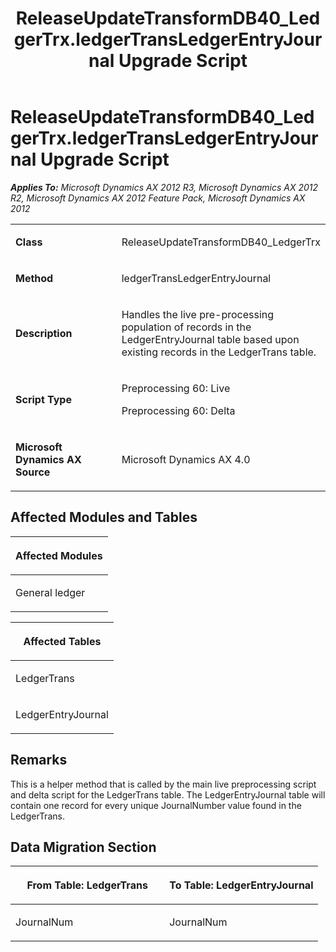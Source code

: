 ﻿---
title: ReleaseUpdateTransformDB40_LedgerTrx.ledgerTransLedgerEntryJournal Upgrade Script
TOCTitle: ReleaseUpdateTransformDB40_LedgerTrx.ledgerTransLedgerEntryJournal Upgrade Script
ms:assetid: ab8a65c5-bc18-7efe-c734-6fc800e56941
ms:mtpsurl: https://msdn.microsoft.com/en-us/library/JJ686481(v=AX.60)
ms:contentKeyID: 49710436
ms.date: 05/18/2015
mtps_version: v=AX.60
---

# ReleaseUpdateTransformDB40\_LedgerTrx.ledgerTransLedgerEntryJournal Upgrade Script 


_**Applies To:** Microsoft Dynamics AX 2012 R3, Microsoft Dynamics AX 2012 R2, Microsoft Dynamics AX 2012 Feature Pack, Microsoft Dynamics AX 2012_

<table>
<colgroup>
<col style="width: 50%" />
<col style="width: 50%" />
</colgroup>
<tbody>
<tr class="odd">
<td><p><strong>Class</strong></p></td>
<td><p>ReleaseUpdateTransformDB40_LedgerTrx</p></td>
</tr>
<tr class="even">
<td><p><strong>Method</strong></p></td>
<td><p>ledgerTransLedgerEntryJournal</p></td>
</tr>
<tr class="odd">
<td><p><strong>Description</strong></p></td>
<td><p>Handles the live pre-processing population of records in the LedgerEntryJournal table based upon existing records in the LedgerTrans table.</p></td>
</tr>
<tr class="even">
<td><p><strong>Script Type</strong></p></td>
<td><p>Preprocessing 60: Live</p>
<p>Preprocessing 60: Delta</p></td>
</tr>
<tr class="odd">
<td><p><strong>Microsoft Dynamics AX Source</strong></p></td>
<td><p>Microsoft Dynamics AX 4.0</p></td>
</tr>
</tbody>
</table>


## Affected Modules and Tables

<table>
<colgroup>
<col style="width: 100%" />
</colgroup>
<thead>
<tr class="header">
<th><p>Affected Modules</p></th>
</tr>
</thead>
<tbody>
<tr class="odd">
<td><p>General ledger</p></td>
</tr>
</tbody>
</table>


<table>
<colgroup>
<col style="width: 100%" />
</colgroup>
<thead>
<tr class="header">
<th><p>Affected Tables</p></th>
</tr>
</thead>
<tbody>
<tr class="odd">
<td><p>LedgerTrans</p></td>
</tr>
<tr class="even">
<td><p>LedgerEntryJournal</p></td>
</tr>
</tbody>
</table>


## Remarks

This is a helper method that is called by the main live preprocessing script and delta script for the LedgerTrans table. The LedgerEntryJournal table will contain one record for every unique JournalNumber value found in the LedgerTrans.

## Data Migration Section

<table>
<colgroup>
<col style="width: 50%" />
<col style="width: 50%" />
</colgroup>
<thead>
<tr class="header">
<th><p>From Table: LedgerTrans</p></th>
<th><p>To Table: LedgerEntryJournal</p></th>
</tr>
</thead>
<tbody>
<tr class="odd">
<td><p>JournalNum</p></td>
<td><p>JournalNum</p></td>
</tr>
</tbody>
</table>

  


